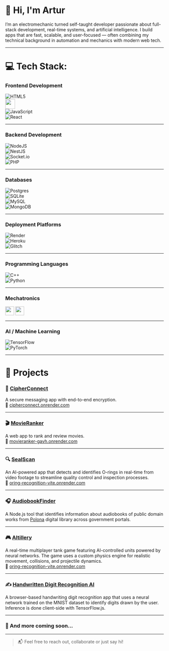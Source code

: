 # 👋 Hi, I'm Artur  

I’m an electromechanic turned self-taught developer passionate about full-stack development, real-time systems, and artificial intelligence. I build apps that are fast, scalable, and user-focused — often combining my technical background in automation and mechanics with modern web tech.

---

# 💻 Tech Stack:

### Frontend Development  
![HTML5](https://img.shields.io/badge/html5-%23E34F26.svg?style=for-the-badge&logo=html5&logoColor=white)  
<img src="https://cdn.glitch.global/9b6e30d1-a1c2-46a0-a831-d48ce809e60a/Bez%20nazwy%20(29).svg?v=1751064656699" height="31">  
![JavaScript](https://img.shields.io/badge/javascript-%23323330.svg?style=for-the-badge&logo=javascript&logoColor=%23F7DF1E)  
![React](https://img.shields.io/badge/react-%2320232a.svg?style=for-the-badge&logo=react&logoColor=%2361DAFB)  

---

### Backend Development  
![NodeJS](https://img.shields.io/badge/node.js-6DA55F?style=for-the-badge&logo=node.js&logoColor=white)  
![NestJS](https://img.shields.io/badge/nestjs-%23E0234E.svg?style=for-the-badge&logo=nestjs&logoColor=white)  
![Socket.io](https://img.shields.io/badge/Socket.io-black?style=for-the-badge&logo=socket.io&badgeColor=010101)  
![PHP](https://img.shields.io/badge/php-%23777BB4.svg?style=for-the-badge&logo=php&logoColor=white)

---

### Databases  
![Postgres](https://img.shields.io/badge/postgres-%23316192.svg?style=for-the-badge&logo=postgresql&logoColor=white)  
![SQLite](https://img.shields.io/badge/sqlite-%2307405e.svg?style=for-the-badge&logo=sqlite&logoColor=white)  
![MySQL](https://img.shields.io/badge/mysql-4479A1.svg?style=for-the-badge&logo=mysql&logoColor=white)  
![MongoDB](https://img.shields.io/badge/MongoDB-%234ea94b.svg?style=for-the-badge&logo=mongodb&logoColor=white)

---

### Deployment Platforms  
![Render](https://img.shields.io/badge/Render-%46E3B7.svg?style=for-the-badge&logo=render&logoColor=white)  
![Heroku](https://img.shields.io/badge/heroku-%23430098.svg?style=for-the-badge&logo=heroku&logoColor=white)  
![Glitch](https://img.shields.io/badge/glitch-%233333FF.svg?style=for-the-badge&logo=glitch&logoColor=white)

---

### Programming Languages  
![C++](https://img.shields.io/badge/c++-%2300599C.svg?style=for-the-badge&logo=c%2B%2B&logoColor=white)  
![Python](https://img.shields.io/badge/python-3670A0?style=for-the-badge&logo=python&logoColor=ffdd54)

---

### Mechatronics  
<p align="left">
  <img src="https://cdn.glitch.global/9b6e30d1-a1c2-46a0-a831-d48ce809e60a/Bez%20nazwy%20(6).svg?v=1751056282125" height="28">
  <img src="https://cdn.glitch.global/9b6e30d1-a1c2-46a0-a831-d48ce809e60a/Bez%20nazwy%20(3)%20(1).svg?v=1751054088008" height="28">
</p>

---

### AI / Machine Learning  
![TensorFlow](https://img.shields.io/badge/TensorFlow-%23FF6F00.svg?style=for-the-badge&logo=TensorFlow&logoColor=white)  
![PyTorch](https://img.shields.io/badge/PyTorch-%23EE4C2C.svg?style=for-the-badge&logo=PyTorch&logoColor=white)

---

# 🚀 Projects

### 🔐 [CipherConnect](https://github.com/arturr0/CipherConnect-WebSocket)  
A secure messaging app with end-to-end encryption.  
🔗 [cipherconnect.onrender.com](https://cipherconnect.onrender.com)

---

### 🎬 [MovieRanker](https://github.com/arturr0/MovieRanker)  
A web app to rank and review movies.  
🔗 [movieranker-gavh.onrender.com](https://movieranker-gavh.onrender.com)

---

### 🔍 [SealScan](https://github.com/arturr0/oring-recognition-vite)  
An AI-powered app that detects and identifies O-rings in real-time from video footage to streamline quality control and inspection processes.  
🔗 [oring-recognition-vite.onrender.com](https://oring-recognition-vite.onrender.com)

---

### 🎧 [AudiobookFinder](https://github.com/arturr0/audiobook-finder)  
A Node.js tool that identifies information about audiobooks of public domain works from [Polona](https://polona.pl) digital library across government portals.

---

### 🎮 [AItillery](https://github.com/arturr0/ai-tillery)  
A real-time multiplayer tank game featuring AI-controlled units powered by neural networks. The game uses a custom physics engine for realistic movement, collisions, and projectile dynamics.  
🔗 [oring-recognition-vite.onrender.com](https://oring-recognition-vite.onrender.com)

---

### ✍️ [Handwritten Digit Recognition AI](https://github.com/arturr0/HWR)  
A browser-based handwriting digit recognition app that uses a neural network trained on the MNIST dataset to identify digits drawn by the user. Inference is done client-side with TensorFlow.js.

---

### 🧰 And more coming soon...

---

> 📬 Feel free to reach out, collaborate or just say hi!  
